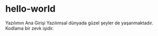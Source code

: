 # hello-world
Yazılımın Ana Girişi
Yazılımsal dünyada güzel şeyler de yaşanmaktadır.
Kodlama bir zevk işidir.
